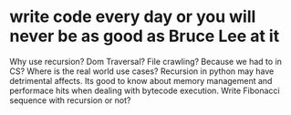 # write code every day or you will never be as good as Bruce Lee at it

Why use recursion? Dom Traversal? File crawling? Because we had to in CS? Where is the real world use cases? Recursion in python may have detrimental affects. Its good to know about memory management and performace hits when dealing with bytecode execution. Write Fibonacci sequence with recursion or not? 

